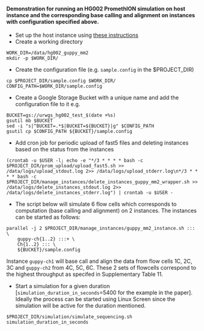#### Demonstration for running an HG002 PromethION simulation on host instance and the corresponding base calling and alignment on instances with configuration specified above.
* Set up the host instance using [these instructions](./Setting_up_host_instance.md)
* Create a working directory
```
WORK_DIR=/data/hg002_guppy_mm2
mkdir -p $WORK_DIR/
```
* Create the configuration file (e.g. `sample.config` in the $PROJECT_DIR)
```
cp $PROJECT_DIR/sample.config $WORK_DIR/
CONFIG_PATH=$WORK_DIR/sample.config
```
* Create a Google Storage Bucket with a unique name and add the configuration file to it e.g.
```
BUCKET=gs://urwgs_hg002_test_$(date +%s)
gsutil mb $BUCKET
sed -i "s|^BUCKET=.*$|BUCKET=${BUCKET}|g" $CONFIG_PATH
gsutil cp $CONFIG_PATH ${BUCKET}/sample.config
```
* Add cron job for periodic upload of fast5 files and deleting instances based on the status from the instances 
```
(crontab -u $USER -l; echo -e "*/3 * * * * bash -c $PROJECT_DIR/prom_upload/upload_fast5.sh >> /data/logs/upload_stdout.log 2>> /data/logs/upload_stderr.log\n*/3 * * * * bash -c $PROJECT_DIR/manage_instances/delete_instances_guppy_mm2_wrapper.sh >> /data/logs/delete_instances_stdout.log 2>> /data/logs/delete_instances_stderr.log") | crontab -u $USER -
```
* The script below will simulate 6 flow cells which corresponds to computation (base calling and alignment) on 2 instances. The instances can be started as follows:
```
parallel -j 2 $PROJECT_DIR/manage_instances/guppy_mm2_instance.sh ::: \
	guppy-ch{1..2} :::+ \
	Ch{1..2} ::: \
	${BUCKET}/sample.config
```
Instance `guppy-ch1` will base call and align the data from flow cells 1C, 2C, 3C and `guppy-ch2` from 4C, 5C, 6C. These 2 sets of flowcells correspond to the highest throughput as specifed in Supplementary Table 11. 
* Start a simulation for a given duration [`simulation_duration_in_seconds`=5400 for the example in the paper]. Ideally the process can be started using Linux Screen since the simulation will be active for the duration mentioned.
```
$PROJECT_DIR/simulation/simulate_sequencing.sh simulation_duration_in_seconds
```
